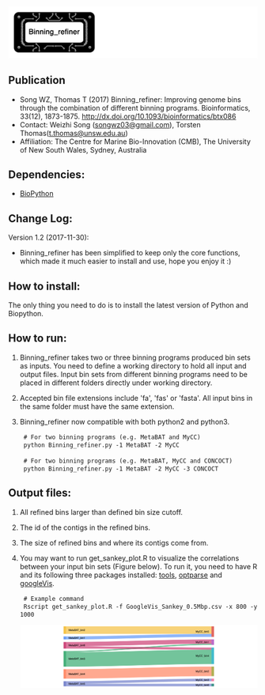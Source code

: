 ![logo](images/logo.jpg)

Publication
---
+ Song WZ, Thomas T (2017) Binning_refiner: Improving genome bins through the combination of different binning programs. Bioinformatics, 33(12), 1873-1875. http://dx.doi.org/10.1093/bioinformatics/btx086
+ Contact: Weizhi Song (songwz03@gmail.com), Torsten Thomas(t.thomas@unsw.edu.au)
+ Affiliation: The Centre for Marine Bio-Innovation (CMB), The University of New South Wales, Sydney, Australia

Dependencies:
---
+ [BioPython](https://github.com/biopython/biopython.github.io/)

Change Log:
---
Version 1.2 (2017-11-30):
+  Binning_refiner has been simplified to keep only the core functions, which made it much easier to install and use, hope you enjoy it :)

How to install:
---
The only thing you need to do is to install the latest version of Python and Biopython.

How to run:
---
1. Binning_refiner takes two or three binning programs produced bin sets as inputs. You need to define a working directory to
hold all input and output files. Input bin sets from different binning programs need to be placed in different folders
directly under working directory.

1. Accepted bin file extensions include 'fa', 'fas' or 'fasta'. All input bins in the same folder must have the same extension.

1. Binning_refiner now compatible with both python2 and python3.

        # For two binning programs (e.g. MetaBAT and MyCC)
        python Binning_refiner.py -1 MetaBAT -2 MyCC

        # For two binning programs (e.g. MetaBAT, MyCC and CONCOCT)
        python Binning_refiner.py -1 MetaBAT -2 MyCC -3 CONCOCT

Output files:
---
1. All refined bins larger than defined bin size cutoff.
1. The id of the contigs in the refined bins.
1. The size of refined bins and where its contigs come from.
1. You may want to run get_sankey_plot.R to visualize the correlations between your input bin sets (Figure below). To run it,
you need to have R and its following three packages installed: [tools](https://www.rdocumentation.org/packages/tools),
[optparse](https://cran.r-project.org/web/packages/optparse/index.html) and [googleVis](https://cran.r-project.org/web/packages/googleVis/index.html).

        # Example command
        Rscript get_sankey_plot.R -f GoogleVis_Sankey_0.5Mbp.csv -x 800 -y 1000

    ![Sankey_plot](images/sankey.jpg)
